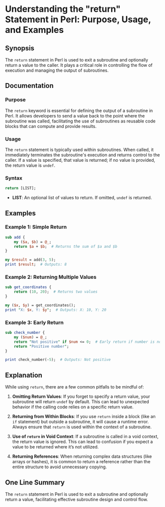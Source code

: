 <!--
Meta Description: # Understanding the "return" Statement in Perl: Purpose, Usage, and Examples ## Synopsis The `return` statement in Perl is used to exit a subroutine a...
Meta Keywords: return, value, subroutine, perl, statement
-->

# Understanding the "return" Statement in Perl: Purpose, Usage, and Examples

## Synopsis
The `return` statement in Perl is used to exit a subroutine and optionally return a value to the caller. It plays a critical role in controlling the flow of execution and managing the output of subroutines.

## Documentation
### Purpose
The `return` keyword is essential for defining the output of a subroutine in Perl. It allows developers to send a value back to the point where the subroutine was called, facilitating the use of subroutines as reusable code blocks that can compute and provide results.

### Usage
The `return` statement is typically used within subroutines. When called, it immediately terminates the subroutine's execution and returns control to the caller. If a value is specified, that value is returned; if no value is provided, the return value is `undef`.

### Syntax
```perl
return [LIST];
```
- **LIST**: An optional list of values to return. If omitted, `undef` is returned.

## Examples

### Example 1: Simple Return
```perl
sub add {
    my ($a, $b) = @_;
    return $a + $b;  # Returns the sum of $a and $b
}

my $result = add(3, 5);
print $result;  # Outputs: 8
```

### Example 2: Returning Multiple Values
```perl
sub get_coordinates {
    return (10, 20);  # Returns two values
}

my ($x, $y) = get_coordinates();
print "X: $x, Y: $y";  # Outputs: X: 10, Y: 20
```

### Example 3: Early Return
```perl
sub check_number {
    my ($num) = @_;
    return "Not positive" if $num <= 0;  # Early return if number is not positive
    return "Positive number";
}

print check_number(-5);  # Outputs: Not positive
```

## Explanation
While using `return`, there are a few common pitfalls to be mindful of:

1. **Omitting Return Values**: If you forget to specify a return value, your subroutine will return `undef` by default. This can lead to unexpected behavior if the calling code relies on a specific return value.

2. **Returning from Within Blocks**: If you use `return` inside a block (like an `if` statement) but outside a subroutine, it will cause a runtime error. Always ensure that `return` is used within the context of a subroutine.

3. **Use of `return` in Void Context**: If a subroutine is called in a void context, the return value is ignored. This can lead to confusion if you expect a value to be returned where it’s not utilized.

4. **Returning References**: When returning complex data structures (like arrays or hashes), it is common to return a reference rather than the entire structure to avoid unnecessary copying.

## One Line Summary
The `return` statement in Perl is used to exit a subroutine and optionally return a value, facilitating effective subroutine design and control flow.